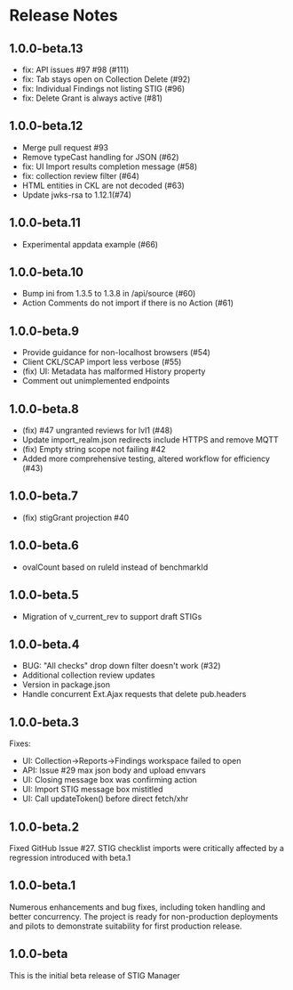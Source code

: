 # Release Notes

## 1.0.0-beta.13
- fix: API issues #97 #98 (#111)
- fix: Tab stays open on Collection Delete (#92)
- fix: Individual Findings not listing STIG (#96)
- fix: Delete Grant is always active (#81)

## 1.0.0-beta.12
- Merge pull request #93
- Remove typeCast handling for JSON (#62)
- fix: UI Import results completion message (#58)
- fix: collection review filter (#64)
- HTML entities in CKL are not decoded (#63)
- Update jwks-rsa to 1.12.1(#74)

## 1.0.0-beta.11
- Experimental appdata example (#66)
## 1.0.0-beta.10
- Bump ini from 1.3.5 to 1.3.8 in /api/source (#60)
- Action Comments do not import if there is no Action (#61)
## 1.0.0-beta.9
- Provide guidance for non-localhost browsers (#54)
- Client CKL/SCAP import less verbose (#55)
- (fix) UI: Metadata has malformed History property
- Comment out unimplemented endpoints
## 1.0.0-beta.8
- (fix) #47 ungranted reviews for lvl1 (#48)
- Update import_realm.json
redirects include HTTPS and remove MQTT
- (fix) Empty string scope not failing #42
- Added more comprehensive testing, altered workflow for efficiency (#43)

## 1.0.0-beta.7
- (fix) stigGrant projection #40

## 1.0.0-beta.6
- ovalCount based on ruleId instead of benchmarkId

## 1.0.0-beta.5
- Migration of v_current_rev to support draft STIGs

## 1.0.0-beta.4
- BUG: "All checks" drop down filter doesn't work (#32)
- Additional collection review updates
- Version in package.json
- Handle concurrent Ext.Ajax requests that delete pub.headers

## 1.0.0-beta.3
Fixes:
- UI: Collection->Reports->Findings workspace failed to open
- API: Issue #29 max json body and upload envvars
- UI: Closing message box was confirming action
- UI: Import STIG message box mistitled
- UI: Call updateToken() before direct fetch/xhr

## 1.0.0-beta.2
Fixed GitHub Issue #27. STIG checklist imports were critically affected by a regression introduced with beta.1

## 1.0.0-beta.1
Numerous enhancements and bug fixes, including token handling and better concurrency. The project is ready for non-production deployments and pilots to demonstrate suitability for first production release.

## 1.0.0-beta
This is the initial beta release of STIG Manager



